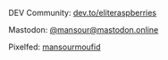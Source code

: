 DEV Community: [dev.to/eliteraspberries](https://dev.to/eliteraspberries)

Mastodon: [@mansour@mastodon.online](https://mastodon.online/@mansour)

Pixelfed: [mansourmoufid](https://pixelfed.social/mansourmoufid)
